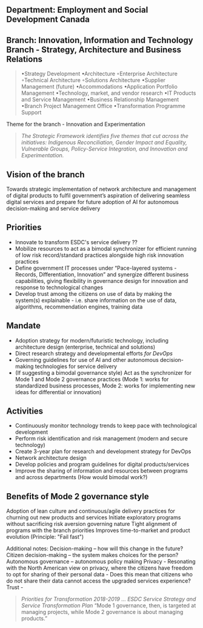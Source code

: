 ## Department: Employment and Social Development Canada
## Branch: Innovation, Information and Technology Branch - Strategy, Architecture and Business Relations
> •Strategy Development
> •Architecture
>     ◦Enterprise Architecture
>     ◦Technical Architecture
>     ◦Solutions Architecture
> •Supplier Management (future)
> •Accommodations
> •Application Portfolio Management
> •Technology, market, and vendor research
> •IT Products and Service Management
> •Business Relationship Management
> •Branch Project Management Office
> •Transformation Programme Support

Theme for the branch - Innovation and Experimentation 
>_The Strategic Framework identifies five themes that cut across the initiatives: Indigenous Reconciliation, Gender Impact and Equality, Vulnerable Groups, Policy-Service Integration, and Innovation and Experimentation._

## Vision of the branch
Towards strategic implementation of network architecture and management of digital products to fulfil government’s aspiration of delivering seamless digital services and prepare for future adoption of AI for autonomous decision-making and service delivery

## Priorities
- Innovate to transform ESDC's service delivery ??
- Mobilize resources to act as a bimodal synchronizer for efficient running of low risk record/standard practices alongside high risk innovation practices
- Define government IT processes under “Pace-layered systems - Records, Differentiation, Innovation” and synergize different business capabilities, giving flexibility in governance design for innovation and response to technological changes
- Develop trust among the citizens on use of data by making the system(s) explainable - i.e. share information on the use of data, algorithms, recommendation engines, training data

## Mandate 
-	Adoption strategy for modern/futuristic technology, including architecture design (enterprise, technical and solutions)
-	Direct research strategy and developmental efforts _for DevOps_
-	Governing guidelines for use of AI and other autonomous decision-making technologies for service delivery 
-	(If suggesting a bimodal governance style) Act as the synchronizer for Mode 1 and Mode 2 governance practices (Mode 1: works for standardized business processes, Mode 2: works for implementing new ideas for differential or innovation)
	
## Activities
-	Continuously monitor technology trends to keep pace with technological development
-	Perform risk identification and risk management (modern and secure technology)
-	Create 3-year plan for research and development strategy for DevOps
- Network architecture design 
-	Develop policies and program guidelines for digital products/services
- Improve the sharing of information and resources between programs and across departments (How would bimodal work?)

## Benefits of Mode 2 governance style
Adoption of lean culture and continuous/agile delivery practices for churning out new products and services
Initiate exploratory programs without sacrificing risk aversion governing nature
Tight alignment of programs with the branch priorities
Improves time-to-market and product evolution (Principle: "Fail fast")

Additional notes:
Decision-making – how will this change in the future? 
Citizen decision-making – the system makes choices for the person?
Autonomous governance – autonomous policy making
Privacy - Resonating with the North American view on privacy, where the citizens have freedom to opt for sharing of their personal data - Does this mean that citizens who do not share their data cannot access the upgraded services experience?
Trust - 
> _Priorities for Transformation 2018-2019 … ESDC Service Strategy and Service Transformation Plan_
> “Mode 1 governance, then, is targeted at managing projects, while Mode 2 governance is about managing products.”
